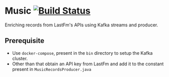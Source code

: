 # Music [![Build Status](https://travis-ci.org/sarthak-kakkar/music.svg?branch=master)](https://travis-ci.org/sarthak-kakkar/music)
Enriching records from LastFm's APIs using Kafka streams and producer. 

## Prerequisite
- Use `docker-compose`, present in the `bin` directory to setup the Kafka cluster.
- Other than that obtain an API key from LastFm and add it to the constant present in `MusicRecordsProducer.java`
